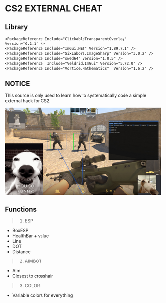 # CS2 EXTERNAL CHEAT
 
## Library
    <PackageReference Include="ClickableTransparentOverlay" Version="6.2.1" />
    <PackageReference Include="ImGui.NET" Version="1.89.7.1" />
    <PackageReference Include="SixLabors.ImageSharp" Version="3.0.2" />
    <PackageReference Include="swed64" Version="1.0.5" />
    <PackageReference  Include="Veldrid.ImGui" Version="5.72.0" />
    <PackageReference Include="Vortice.Mathematics"  Version="1.6.2" />

## NOTICE
This source is only used to learn how to systematically code a simple external hack for CS2.

<img src="https://github.com/disahere/CS-2-External/blob/main/Picture/hhhhh.jpg" width="1200" /> 
  
## Functions
> 1. ESP 
   - BoxESP  
   - HealthBar + value 
   - Line 
   - DOT   
   - Distance 
>
> 2. AIMBOT
   - Aim 
   - Closest to crosshair  
>
> 3. COLOR
   - Variable colors for everything
